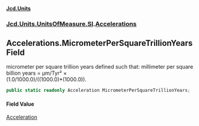 #### [Jcd.Units](index.md 'index')
### [Jcd.Units.UnitsOfMeasure.SI](Jcd.Units.UnitsOfMeasure.SI.md 'Jcd.Units.UnitsOfMeasure.SI').[Accelerations](Accelerations.md 'Jcd.Units.UnitsOfMeasure.SI.Accelerations')

## Accelerations.MicrometerPerSquareTrillionYears Field

micrometer per square trillion years defined such that: millimeter per square billion years = μm/Tyr² ×  
(1.0/1000.0)/((1000.0)*(1000.0)).

```csharp
public static readonly Acceleration MicrometerPerSquareTrillionYears;
```

#### Field Value
[Acceleration](Acceleration.md 'Jcd.Units.UnitTypes.Acceleration')